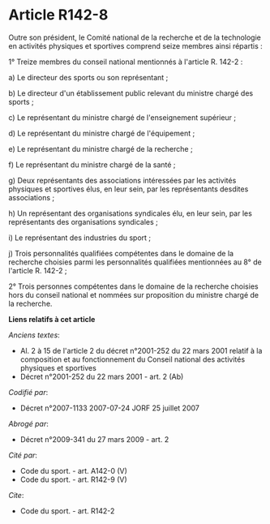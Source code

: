 # Article R142-8

Outre son président, le Comité national de la recherche et de la technologie en activités physiques et sportives comprend
seize membres ainsi répartis : 

1° Treize membres du conseil national mentionnés à l'article R. 142-2 : 

a) Le directeur des sports ou son représentant ; 

b) Le directeur d'un établissement public relevant du ministre chargé des sports ; 

c) Le représentant du ministre chargé de l'enseignement supérieur ; 

d) Le représentant du ministre chargé de l'équipement ; 

e) Le représentant du ministre chargé de la recherche ; 

f) Le représentant du ministre chargé de la santé ; 

g) Deux représentants des associations intéressées par les activités physiques et sportives élus, en leur sein, par les
représentants desdites associations ; 

h) Un représentant des organisations syndicales élu, en leur sein, par les représentants des organisations syndicales ; 

i) Le représentant des industries du sport ; 

j) Trois personnalités qualifiées compétentes dans le domaine de la recherche choisies parmi les personnalités qualifiées
mentionnées au 8° de l'article R. 142-2 ; 

2° Trois personnes compétentes dans le domaine de la recherche choisies hors du conseil national et nommées sur proposition
du ministre chargé de la recherche.

**Liens relatifs à cet article**

_Anciens textes_:

  - Al. 2 à 15 de l'article 2 du décret n°2001-252 du 22 mars 2001 relatif à la composition et au fonctionnement du Conseil national des activités physiques et sportives
  - Décret n°2001-252 du 22 mars 2001 - art. 2 (Ab)

_Codifié par_:

  - Décret n°2007-1133 2007-07-24 JORF 25 juillet 2007

_Abrogé par_:

  - Décret n°2009-341 du 27 mars 2009 - art. 2

_Cité par_:

  - Code du sport. - art. A142-0 (V)
  - Code du sport. - art. R142-9 (V)

_Cite_:

  - Code du sport. - art. R142-2

